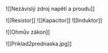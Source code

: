 ![[Nezávislý zdroj napětí a proudu]]

![[Resistor]]
![[Kapacitor]]
![[Induktor]]

![[Ohmův zákon]]

![[Priklad2prednaska.jpg]]
